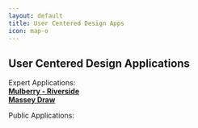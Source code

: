```yaml
---
layout: default
title: User Centered Design Apps
icon: map-o
---
```

## User Centered Design Applications

Expert Applications:  
**[Mulberry - Riverside](mulberry-riverside)  
[Massey Draw](massey-draw)**

Public Applications: